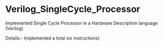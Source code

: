 # Verilog_SingleCycle_Processor
Implemented Single Cycle Processor in a Hardware Description language (Verilog)

Details:-
Implemented a total six instructions(
